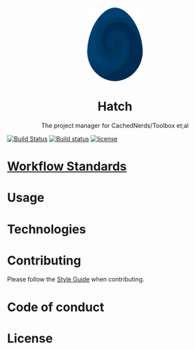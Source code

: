 <p align = "center"><img src="logo/egg.png" /></p>

<h1 align="center">Hatch</h1>
<p align="center">The project manager for CachedNerds/Toolbox et;al</p>

[![Build Status](https://travis-ci.org/CachedNerds/Hatch.svg?branch=dev)](https://travis-ci.org/CachedNerds/Hatch)
[![Build status](https://ci.appveyor.com/api/projects/status/ca0p5xwqjva7w6b2/branch/dev?svg=true)](https://ci.appveyor.com/project/DannyPeck/hatch/branch/dev)
[![license](https://img.shields.io/github/license/DannyPeck/hive-apiserver.svg)](https://www.apache.org/licenses/LICENSE-2.0)

# [Workflow Standards](https://github.com/CachedNerds/Hatch/blob/master/WORKFLOW.md)

# Usage

# Technologies

# Contributing

Please follow the [Style Guide](STYLE.md) when contributing. 

# Code of conduct

# License
